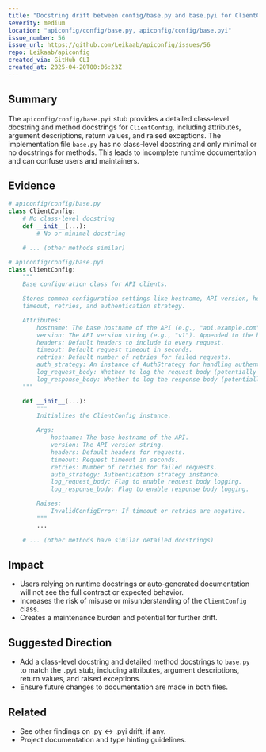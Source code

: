 ```yaml
---
title: "Docstring drift between config/base.py and base.pyi for ClientConfig"
severity: medium
location: "apiconfig/config/base.py, apiconfig/config/base.pyi"
issue_number: 56
issue_url: https://github.com/Leikaab/apiconfig/issues/56
repo: Leikaab/apiconfig
created_via: GitHub CLI
created_at: 2025-04-20T00:06:23Z
---
```


## Summary
The `apiconfig/config/base.pyi` stub provides a detailed class-level docstring and method docstrings for `ClientConfig`, including attributes, argument descriptions, return values, and raised exceptions. The implementation file `base.py` has no class-level docstring and only minimal or no docstrings for methods. This leads to incomplete runtime documentation and can confuse users and maintainers.

## Evidence
```python
# apiconfig/config/base.py
class ClientConfig:
    # No class-level docstring
    def __init__(...):
        # No or minimal docstring

    # ... (other methods similar)

# apiconfig/config/base.pyi
class ClientConfig:
    """
    Base configuration class for API clients.

    Stores common configuration settings like hostname, API version, headers,
    timeout, retries, and authentication strategy.

    Attributes:
        hostname: The base hostname of the API (e.g., "api.example.com").
        version: The API version string (e.g., "v1"). Appended to the hostname.
        headers: Default headers to include in every request.
        timeout: Default request timeout in seconds.
        retries: Default number of retries for failed requests.
        auth_strategy: An instance of AuthStrategy for handling authentication.
        log_request_body: Whether to log the request body (potentially sensitive).
        log_response_body: Whether to log the response body (potentially sensitive).
    """

    def __init__(...):
        """
        Initializes the ClientConfig instance.

        Args:
            hostname: The base hostname of the API.
            version: The API version string.
            headers: Default headers for requests.
            timeout: Request timeout in seconds.
            retries: Number of retries for failed requests.
            auth_strategy: Authentication strategy instance.
            log_request_body: Flag to enable request body logging.
            log_response_body: Flag to enable response body logging.

        Raises:
            InvalidConfigError: If timeout or retries are negative.
        """
        ...

    # ... (other methods have similar detailed docstrings)
```

## Impact
- Users relying on runtime docstrings or auto-generated documentation will not see the full contract or expected behavior.
- Increases the risk of misuse or misunderstanding of the `ClientConfig` class.
- Creates a maintenance burden and potential for further drift.

## Suggested Direction
- Add a class-level docstring and detailed method docstrings to `base.py` to match the `.pyi` stub, including attributes, argument descriptions, return values, and raised exceptions.
- Ensure future changes to documentation are made in both files.

## Related
- See other findings on .py ↔ .pyi drift, if any.
- Project documentation and type hinting guidelines.